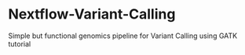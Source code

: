 # Nextflow-Variant-Calling
Simple but functional genomics pipeline for Variant Calling using GATK tutorial

